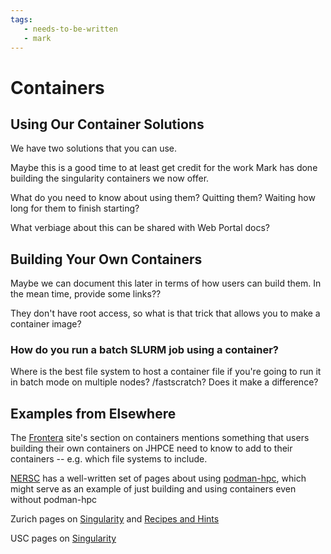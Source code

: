 ```yaml
---
tags:
   - needs-to-be-written
   - mark
---
```

# Containers

## Using Our Container Solutions
We have two solutions that you can use.

Maybe this is a good time to at least get credit for the work Mark has done building the singularity containers we now offer.

What do you need to know about using them? Quitting them? Waiting how long for them to finish starting?

What verbiage about this can be shared with Web Portal docs?

## Building Your Own Containers

Maybe we can document this later in terms of how users can build them. In the mean time, provide some links??

They don't have root access, so what is that trick that allows you to make a container image?

### How do you run a batch SLURM job using a container?

Where is the best file system to host a container file if you're going to run it in batch mode on multiple nodes? /fastscratch? Does it make a difference?


## Examples from Elsewhere

The [Frontera](https://docs.tacc.utexas.edu/hpc/frontera/#containers) site's section on containers mentions something that users building their own containers on JHPCE need to know to add to their containers -- e.g. which file systems to include.

[NERSC](https://docs.nersc.gov/development/containers/podman-hpc/podman-beginner-tutorial/) has a well-written set of pages about using [podman-hpc](https://docs.nersc.gov/development/containers/podman-hpc/overview/), which might serve as an example of just building and using containers even without podman-hpc

Zurich pages on [Singularity](https://doc.zih.tu-dresden.de/software/containers/) and [Recipes and Hints](https://doc.zih.tu-dresden.de/software/singularity_recipe_hints/)

USC pages on [Singularity](https://www.carc.usc.edu/user-information/user-guides/software-and-programming/singularity)
